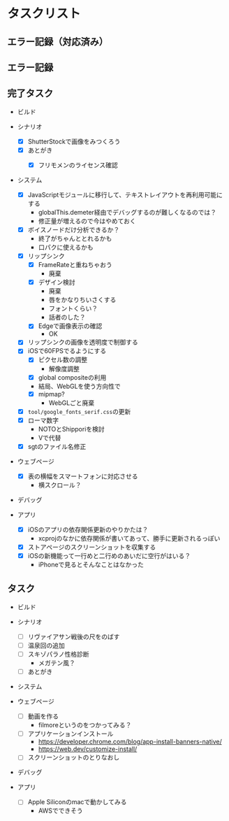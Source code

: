 # タスクリスト

## エラー記録（対応済み）

## エラー記録

## 完了タスク

- ビルド

- シナリオ
  - [x] ShutterStockで画像をみつくろう
  - [x] あとがき
    - [x] フリモメンのライセンス確認


- システム
  - [x] JavaScriptモジュールに移行して、テキストレイアウトを再利用可能にする
    - globalThis.demeter経由でデバッグするのが難しくなるのでは？
    - 修正量が増えるので今はやめておく
  - [x] ボイスノードだけ分析できるか？
    - 終了がちゃんととれるかも
    - 口パクに使えるかも
  - [x] リップシンク
    - [x] FrameRateと重ねちゃおう
      - 廃棄
    - [x] デザイン検討
      - 廃棄
      - 唇をかなりちいさくする
      - フォントくらい？
      - 話者のした？
    - [x] Edgeで画像表示の確認
      - OK
  - [x] リップシンクの画像を透明度で制御する
  - [x] iOSで60FPSでるようにする
    - [x] ピクセル数の調整
      - 解像度調整
    - [x] global compositeの利用
    - 結局、WebGLを使う方向性で
    - [x] mipmap?
      - WebGLごと廃棄
  - [x] `tool/google_fonts_serif.css`の更新
  - [x] ローマ数字
    - NOTOとShipporiを検討
    - Vで代替
  - [x] sgtのファイル名修正

- ウェブページ
  - [x] 表の横幅をスマートフォンに対応させる
    - 横スクロール？

- デバッグ

- アプリ
  - [x] iOSのアプリの依存関係更新のやりかたは？
    - xcprojのなかに依存関係が書いてあって、勝手に更新されるっぽい
  - [x] ストアページのスクリーンショットを収集する
  - [x] iOSの新機能って一行めと二行めのあいだに空行がはいる？
    - iPhoneで見るとそんなことはなかった

## タスク

- ビルド

- シナリオ
  - [ ] リヴァイアサン戦後の尺をのばす
  - [ ] 温泉回の追加
  - [ ] スキゾパラノ性格診断
    - メガテン風？
  - [ ] あとがき

- システム

- ウェブページ
  - [ ] 動画を作る
    - filmoreというのをつかってみる？
  - [ ] アプリケーションインストール
    - https://developer.chrome.com/blog/app-install-banners-native/
    - https://web.dev/customize-install/
  - [ ] スクリーンショットのとりなおし

- デバッグ

- アプリ
  - [ ] Apple Siliconのmacで動かしてみる
    - AWSでできそう

